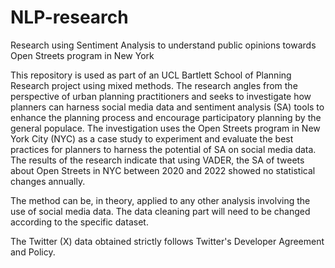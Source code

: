 # NLP-research
Research using Sentiment Analysis to understand public opinions towards Open Streets program in New York

This repository is used as part of an UCL Bartlett School of Planning Research project using mixed methods. The research angles from the perspective of urban planning practitioners and seeks to investigate how planners can harness social media data and sentiment analysis (SA) tools to enhance the planning process and encourage participatory planning by the general populace. The investigation uses the Open Streets program in New York City (NYC) as a case study to experiment and evaluate the best practices for planners to harness the potential of SA on social media data. The results of the research indicate that using VADER, the SA of tweets about Open Streets in NYC between 2020 and 2022 showed no statistical changes annually.

The method can be, in theory, applied to any other analysis involving the use of social media data. The data cleaning part will need to be changed according to the specific dataset.

The Twitter (X) data obtained strictly follows Twitter's Developer Agreement and Policy.

